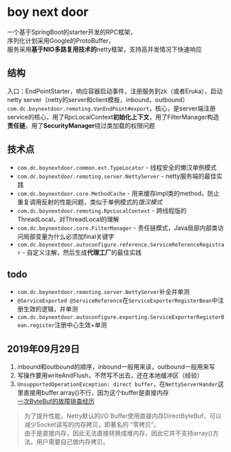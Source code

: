 # boy next door
一个基于SpringBoot的starter开发的RPC框架，  
序列化计划采用Google的ProtoBuffer，  
服务采用**基于NIO多路复用技术的**netty框架，支持高并发情况下快速响应

## 结构
入口：EndPointStarter，响应容器启动事件，注册服务到zk（或者Eruka），启动netty server（netty的server和client模板，inbound，outbound）
`com.dc.boynextdoor.remoting.VanEndPoint#export`，核心，是server端注册service的核心，用了RpcLocalContext**初始化上下文**，用了FilterManager构造**责任链**，用了**SecurityManager**绕过类加载的权限问题

## 技术点
 - `com.dc.boynextdoor.common.ext.TypeLocator` - 线程安全的懒汉单例模式
 - `com.dc.boynextdoor.remoting.server.NettyServer` - netty服务端的最佳实践
 - `com.dc.boynextdoor.core.MethodCache` - 用来缓存impl类的method，防止重复调用反射的性能问题，类似于单例模式的*饿汉模式*
 - `com.dc.boynextdoor.remoting.RpcLocalContext` - 跨线程版的ThreadLocal，对ThreadLocal的理解
 - `com.dc.boynextdoor.core.FilterManager` - 责任链模式，Java局部内部类访问局部变量为什么必须加final关键字
 - `com.dc.boynextdoor.autoconfigure.reference.ServiceReferenceRegistrar` - 自定义注解，然后生成**代理工厂**的最佳实践
 
 
## todo
 - `com.dc.boynextdoor.remoting.server.NettyServer`补全并单测
 - `@ServiceExported @ServiceReference`在`ServiceExporterRegisterBean`中注册生效的逻辑，并单测
 - `com.dc.boynextdoor.autoconfigure.exporting.ServiceExporterRegisterBean.register`注册中心生效+单测
 

## 2019年09月29日
1. inbound和outbound的顺序，inbound一般用来读，outbound一般用来写
2. 写操作要用writeAndFlush，不然写不出去，还在本地缓冲区（经验）
3. `UnsupportedOperationException: direct buffer`，在`NettyServerHander`这里直接用buffer.array()不行，因为这个buffer是直接内存  
[一次ByteBuf的故障排查经历](http://www.sohu.com/a/132214404_684743)  
>为了提升性能，Netty默认的I/O Buffer使用直接内存DirectByteBuf，可以减少Socket读写的内存拷贝，即著名的 ”零拷贝”。  
 由于是直接内存，因此无法直接转换成堆内存，因此它并不支持array()方法。用户需要自己做内存拷贝。